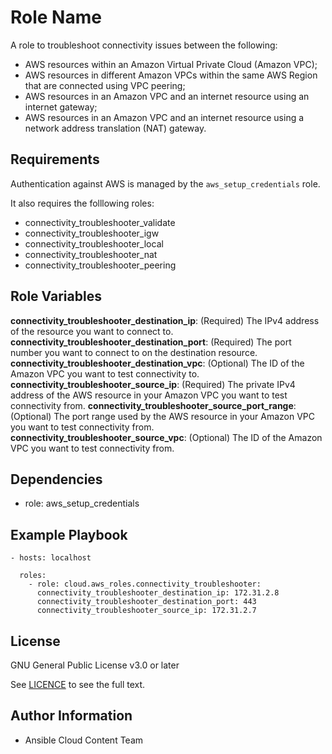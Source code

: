 Role Name
=========

A role to troubleshoot connectivity issues between the following:
- AWS resources within an Amazon Virtual Private Cloud (Amazon VPC);
- AWS resources in different Amazon VPCs within the same AWS Region that are connected using VPC peering;
- AWS resources in an Amazon VPC and an internet resource using an internet gateway;
- AWS resources in an Amazon VPC and an internet resource using a network address translation (NAT) gateway.

Requirements
------------

Authentication against AWS is managed by the `aws_setup_credentials` role.

It also requires the folllowing roles:
- connectivity_troubleshooter_validate
- connectivity_troubleshooter_igw
- connectivity_troubleshooter_local 
- connectivity_troubleshooter_nat
- connectivity_troubleshooter_peering

Role Variables
--------------

**connectivity_troubleshooter_destination_ip**: (Required) The IPv4 address of the resource you want to connect to.
**connectivity_troubleshooter_destination_port**: (Required) The port number you want to connect to on the destination resource.
**connectivity_troubleshooter_destination_vpc**: (Optional) The ID of the Amazon VPC you want to test connectivity to.
**connectivity_troubleshooter_source_ip**: (Required) The private IPv4 address of the AWS resource in your Amazon VPC you want to test connectivity from.
**connectivity_troubleshooter_source_port_range**: (Optional) The port range used by the AWS resource in your Amazon VPC you want to test connectivity from.
**connectivity_troubleshooter_source_vpc**: (Optional) The ID of the Amazon VPC you want to test connectivity from.

Dependencies
------------

- role: aws_setup_credentials

Example Playbook
----------------

    - hosts: localhost

      roles:
        - role: cloud.aws_roles.connectivity_troubleshooter:
          connectivity_troubleshooter_destination_ip: 172.31.2.8
          connectivity_troubleshooter_destination_port: 443
          connectivity_troubleshooter_source_ip: 172.31.2.7

License
-------

GNU General Public License v3.0 or later

See [LICENCE](https://github.com/ansible-collections/cloud.azure_roles/blob/main/LICENSE) to see the full text.

Author Information
------------------

- Ansible Cloud Content Team
